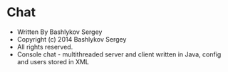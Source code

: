 Chat
====
* Written By Bashlykov Sergey
* Copyright (c) 2014 Bashlykov Sergey
* All rights reserved. 
* Console chat - multithreaded server and client written in Java, config and users stored in XML

